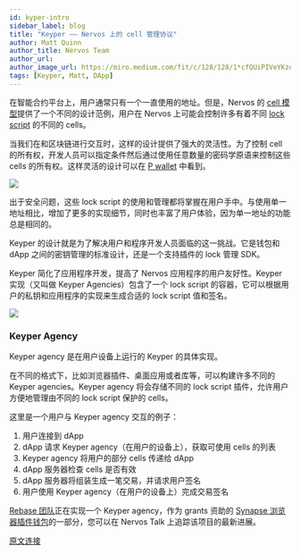 ```yaml
---
id: kyper-intro
sidebar_label: blog
title: "Keyper —— Nervos 上的 cell 管理协议"
author: Matt Quinn
author_title: Nervos Team
author_url:
author_image_url: https://miro.medium.com/fit/c/128/128/1*cfQUiPIVeYKzexUs-VCp5Q.jpeg
tags: [Keyper, Matt, DApp]
---
```


在智能合约平台上，用户通常只有一个一直使用的地址。但是，Nervos 的 [cell 模型](https://docs.nervos.org/key-concepts/cell-model.html)提供了一个不同的设计范例，用户在 Nervos 上可能会控制许多有着不同 [lock script](https://docs.nervos.org/technical-concepts/architecture.html#lock-script) 的不同的 cells。

当我们在和区块链进行交互时，这样的设计提供了强大的灵活性。为了控制 cell 的所有权，开发人员可以指定条件然后通过使用任意数量的密码学原语来控制这些 cells 的所有权。这样灵活的设计可以在 [P wallet](https://www.youtube.com/watch?v=Bh7GpFerpJw) 中看到。

<!--truncate-->

![](/img/blog/keyper-intro-1.png)

出于安全问题，这些 lock script 的使用和管理都将掌握在用户手中。与使用单一地址相比，增加了更多的实现细节，同时也丰富了用户体验，因为单一地址的功能总是相同的。

Keyper 的设计就是为了解决用户和程序开发人员面临的这一挑战。它是钱包和 dApp 之间的密钥管理的标准设计，还是一个支持插件的 lock 管理 SDK。

Keyper 简化了应用程序开发，提高了 Nervos 应用程序的用户友好性。Keyper 实现（又叫做 Keyper Agencies）包含了一个 lock script 的容器，它可以根据用户的私钥和应用程序的实现来生成合适的 lock script 值和签名。

![](/img/blog/keyper-intro-2.png)

### Keyper Agency

Keyper agency 是在用户设备上运行的 Keyper 的具体实现。

在不同的格式下，比如浏览器插件、桌面应用或者库等，可以构建许多不同的 Keyper agencies。Keyper agency 将会存储不同的 lock script 插件，允许用户方便地管理由不同的 lock script 保护的 cells。

这里是一个用户与 Keyper agency 交互的例子：

1. 用户连接到 dApp
2. dApp 请求 Keyper agency（在用户的设备上），获取可使用 cells 的列表
3. Keyper agency 将用户的部分 cells 传递给 dApp
4. dApp 服务器检查 cells 是否有效
5. dApp 服务器将组装生成一笔交易，并请求用户签名
6. 用户使用 Keyper agency（在用户的设备上）完成交易签名

[Rebase 团队](https://rebase.foundation/)正在实现一个 Keyper agency，作为 grants 资助的 [Synapse 浏览器插件钱包](https://talk.nervos.org/t/synapse-browser-wallet-and-keyper-agency/4339/)的一部分，您可以在 Nervos Talk 上追踪该项目的最新进展。

[原文连接](https://medium.com/nervosnetwork/introducing-keyper-for-cell-management-on-nervos-8e5a8a42fa5f)
